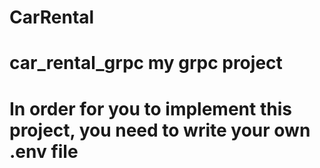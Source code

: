 # CarRental
# car_rental_grpc my grpc project
# In order for you to implement this project, you need to write your own .env file



